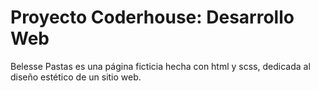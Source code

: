 # Proyecto Coderhouse: Desarrollo Web

Belesse Pastas es una página ficticia hecha con html y scss, dedicada al diseño estético de un sitio web.
